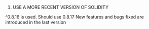 1. USE A MORE RECENT VERSION OF SOLIDITY

^0.8.16 is used.
Should use 0.8.17
New features and bugs fixed are introduced in the last version
